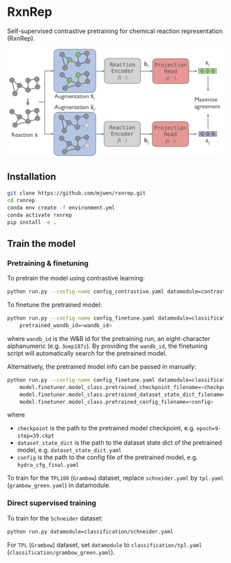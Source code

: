 # RxnRep

Self-supervised contrastive pretraining for chemical reaction representation (RxnRep).

<p align="center">
<img src="rxnrep.png" alt="rxnrep" width="600">
</p>

## Installation

```bash
git clone https://github.com/mjwen/rxnrep.git
cd rxnrep
conda env create -f environment.yml
conda activate rxnrep
pip install -e .
```

## Train the model

### Pretraining & finetuning

To pretrain the model using contrastive learning:

```bash
python run.py --config-name config_contrastive.yaml datamodule=contrastive/schneider.yaml
```

To finetune the pretrained model:

```bash
python run.py --config-name config_finetune.yaml datamodule=classification/schneider.yaml \
    pretrained_wandb_id=<wandb_id>
```

where `wandb_id` is the W&B id for the pretraining run, an eight-character alphanumeric
(e.g. `3oep187z`).
By providing the `wandb_id`, the finetuning script will automatically search for the pretrained model.

Alternatively, the pretrained model info can be passed in manually:

```bash
python run.py --config-name config_finetune.yaml datamodule=classification/schneider.yaml \
    model.finetuner.model_class.pretrained_checkpoint_filename=<checkpoint> \
    model.finetuner.model_class.pretrained_dataset_state_dict_filename=<dataset_state_dict> \
    model.finetuner.model_class.pretrained_config_filename=<config>
```

where

- `checkpoint` is the path to the pretrained model checkpoint, e.g. `epoch=9-step=39.ckpt`
- `dataset_state_dict` is the path to the dataset state dict of the pretrained model, e.g. `dataset_state_dict.yaml`
- `config` is the path to the config file of the pretrained model, e.g. `hydra_cfg_final.yaml`

To train for the `TPL100` (`Grambow`) dataset, replace `schneider.yaml` by
`tpl.yaml` (`grambow_green.yaml`) in datamodule.

### Direct supervised training

To train for the `Schneider` dataset:

```bash
python run.py datamodule=classification/schneider.yaml
```

For `TPL` (`Grambow`) dataset, set `datamodule` to `classification/tpl.yaml`
(`classification/grambow_green.yaml`).
